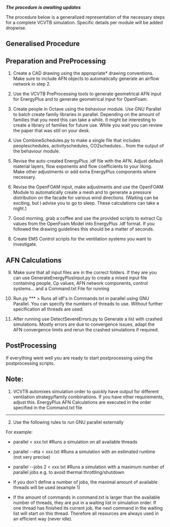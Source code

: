 **_The procedure is awaiting updates_**

The procedure below is a generalized representation of the necessary steps for a complete VCVTB simulation. Specific details per module will be added dropwise.

Generalised Procedure
---------

Preparation and PreProcessing
------------

1) Create a CAD drawing using the appropriate* drawing conventions. Make sure to include AFN objects to automatically generate an airflow network in step 2.

2) Use the VCVTB PreProcessing tools to generate geometrical AFN input for EnergyPlus and to generate geometrical input for OpenFoam. 

3) Create people in Octave using the behaviour module. Use GNU Parallel to batch create family libraries in parallel. Depending on the amount of families that you need this can take a while. It might be interesting to create a library of families for future use. While you wait you can review the paper that was still on your desk.

4) Use CombineSchedules.py to make a single file that includes peopleschedules, activityschedules, CO2schedules... from the output of the behaviour module.

5) Revise the auto-created EnergyPlus .idf file with the AFN. Adjust default material layers, flow exponents and flow coefficients to your liking. Make other adjustments or add extra EnergyPlus components where necessary.

6) Revise the OpenFOAM input, make adjustments and use the OpenFOAM Module to automatically create a mesh and to generate a pressure distribution on the facade for various wind directions. (Waiting can be exciting, but I advise you to go to sleep. These calculations can take a night.)

7) Good morning, grab a coffee and use the provided scripts to extract Cp values from the OpenFoam Model into EnergyPlus .idf format. If you followed the drawing guidelines this should be a matter of seconds.

8) Create EMS Control scripts for the ventilation systems you want to investigate.

AFN Calculations 
------------
9) Make sure that all input files are in the correct folders. If they are you can use GenerateEnergyPlusInput.py to create a mixed input file containing people, Cp values, AFN network components, control systems... and a Command.txt File for running

10) Run.py *** > Runs all idf's in Commands.txt in parallel using GNU Parallel. You can specify the numbers of threads to use. Without further specification all threads are used. 

11) After running use DetectSevereErrors.py to Generate a list with crashed simulations. Mostly errors are due to convergence issues, adapt the AFN convergence limits and rerun the crashed simulations if required.

PostProcessing
------------
If everything went well you are ready to start postprocessing using the postprocessing scripts.
 

Note:
------------

1) VCVTB automixes simulation order to quickly have output for different ventilation strategy/family combinations. If you have other requirements, adjust this. EnergyPlus AFN Calculations are executed in the order specified in the Command.txt file

-------------------------------------------------------------------------------------------

2) Use the following rules to run GNU parallel externally

For example:

- parallel < xxx.txt                 #Runs a simulation on all available threads
- parallel --eta < xxx.txt 		#Runs a simulation with an estimated runtime (not very precise)
- parallel --jobs 2 < xxx.txt	#Runs a simulation with a maximum number of parallel jobs e.g. to avoid thermal throttling/shutdown

- If you don't define a number of jobs, the maximal amount of available threads will be used (example 1)
- If the amount of commands in command.txt is larger than the available number of threads, they are put in a waiting list in simulation order. If one thread has finished its current job, the next command in the waiting list will start on this thread. Therefore all resources are always used in an efficient way (never idle).
